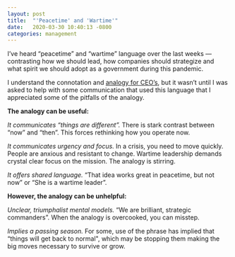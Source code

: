 ```yaml
---
layout: post
title:  "'Peacetime' and 'Wartime'"
date:   2020-03-30 10:40:13 -0800
categories: management 
---
```


I’ve heard “peacetime” and “wartime” language over the last weeks — contrasting how we should lead, how companies should strategize and what spirit we should adopt as a government during this pandemic. 

I understand the connotation and [analogy for CEO’s](https://a16z.com/2011/04/14/peacetime-ceowartime-ceo-2/),  but it wasn’t until I was asked to help with some communication that used this language that I appreciated some of the pitfalls of the analogy.

**The analogy can be useful:**

_It communicates “things are different”._ There is stark contrast between “now” and “then”. This forces rethinking how you operate now.

_It communicates urgency and focus._ In a crisis, you need to move quickly. People are anxious and resistant to change. Wartime leadership demands crystal clear focus on the mission. The analogy is stirring. 

_It offers shared language._ “That idea works great in peacetime, but not now” or “She is a wartime leader”.

**However, the analogy can be unhelpful:**

_Unclear, triumphalist mental models._ “We are brilliant, strategic commanders”. When the analogy is overcooked, you can misstep.

_Implies a passing season._ For some, use of the phrase has implied that “things will get back to normal", which may be stopping them making the big moves necessary to survive or grow.

